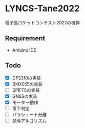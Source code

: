 # LYNCS-Tane2022
種子島ロケットコンテスト2022の機体

## Requirement

- Arduino IDE

## Todo

- [x] DPS310の実装
- [x] BMX055の実装
- [ ] SPIFFSの実装
- [x] GNSSの実装
- [x] モーター動作
- [ ] 落下判定
- [ ] パラシュート分離
- [ ] 誘導アルゴリズム
